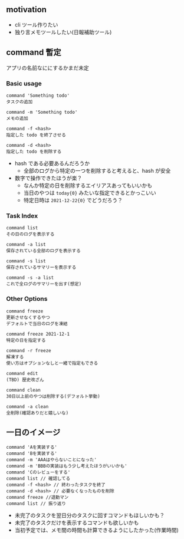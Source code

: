 ## motivation
- cli ツール作りたい
- 独り言メモツールしたい(日報補助ツール)

## command 暫定
アプリの名前なににするかまだ未定

### Basic usage
```
command 'Something todo'
タスクの追加

command -m 'Something todo'
メモの追加

command -f <hash>
指定した todo を終了させる

command -d <hash>
指定した todo を削除する

```
- hash である必要あるんだろうか
  - 全部のログから特定の一つを削除すると考えると、hash が安全
- 数字で操作できたほうが楽？
  - なんか特定の日を削除するエイリアスあってもいいかも
  - 当日のやつは `today{0}` みたいな指定できるとかっこいい
  - 特定日時は `2021-12-22{0}` でどうだろう？

### Task Index
```
command list
その日のログを表示する

command -a list
保存されている全部のログを表示する

command -s list
保存されているサマリーを表示する

command -s -a list
これで全ログのサマリーを出す(想定)
```

### Other Options
```
command freeze
更新させなくするやつ
デフォルトで当日のログを凍結

command freeze 2021-12-1
特定の日を指定する

command -r freeze
解凍する
使い方はオプションなしと一緒で指定もできる

command edit
(TBD) 歴史改ざん

command clean
30日以上前のやつは削除する(デフォルト挙動)

command -a clean
全削除(確認ありだと嬉しいな)
```

## 一日のイメージ

```
command 'Aを実装する'
command 'Bを実装する'
command -m 'AAAはやらないことになった'
command -m 'BBBの実装はもう少し考えたほうがいいかも'
command 'Cのレビューをする'
command list // 確認してる
command -f <hash> // 終わったタスクを終了
command -d <hash> // 必要なくなったものを削除
command freeze //退勤マン
command list // 振り返り
```

- 未完了のタスクを翌日分のタスクに回すコマンドもほしいかも？
- 未完了のタスクだけを表示するコマンドも欲しいかも
- 当初予定では、メモ間の時間も計算できるようにしたかった(作業時間)
